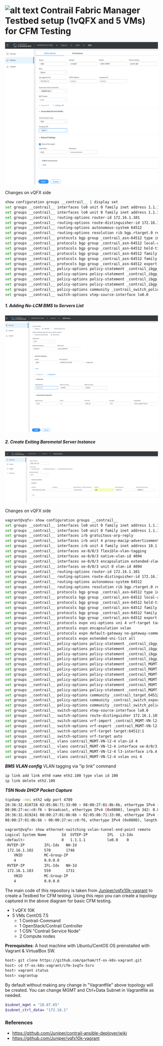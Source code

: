 # ![alt text](/images/cfm-top.png) Contrail Fabric Manager Testbed setup (1vQFX and 5 VMs) for CFM Testing


![Web Console](/cfm-1vqfx-5srv/docs/images/cfm_vqfx_basic-config.png)

Changes on vQFX side

```bash
show configuration groups __contrail__ | display set 
set groups __contrail__ interfaces lo0 unit 0 family inet address 1.1.1.1/32 primary
set groups __contrail__ interfaces lo0 unit 0 family inet address 1.1.1.1/32 preferred
set groups __contrail__ routing-options router-id 172.16.1.101
set groups __contrail__ routing-options route-distinguisher-id 172.16.1.101
set groups __contrail__ routing-options autonomous-system 64512
set groups __contrail__ routing-options resolution rib bgp.rtarget.0 resolution-ribs inet.0
set groups __contrail__ protocols bgp group _contrail_asn-64512 type internal
set groups __contrail__ protocols bgp group _contrail_asn-64512 local-address 172.16.1.101
set groups __contrail__ protocols bgp group _contrail_asn-64512 hold-time 0
set groups __contrail__ protocols bgp group _contrail_asn-64512 family evpn signaling
set groups __contrail__ protocols bgp group _contrail_asn-64512 family route-target
set groups __contrail__ protocols bgp group _contrail_asn-64512 export _contrail_ibgp_export_policy
set groups __contrail__ policy-options policy-statement _contrail_ibgp_export_policy term inet-vpn from family inet-vpn
set groups __contrail__ policy-options policy-statement _contrail_ibgp_export_policy term inet-vpn then next-hop self
set groups __contrail__ policy-options policy-statement _contrail_ibgp_export_policy term inet6-vpn from family inet6-vpn
set groups __contrail__ policy-options policy-statement _contrail_ibgp_export_policy term inet6-vpn then next-hop self
set groups __contrail__ policy-options community _contrail_switch_policy_ members target:64512:1
set groups __contrail__ switch-options vtep-source-interface lo0.0

 ```


##### 1. Adding No-LCM BMS to Servers List

![Web Console](/cfm-1vqfx-5srv/docs/images/cfm-no-lcm-bms-server-add.png)

##### 2. Create Exiting Baremetal Server Instance 

![Web Console](/cfm-1vqfx-5srv/docs/images/cfm-no-lcam-bms-instance-create.png)

Changes on vQFX side

```bash
vagrant@vqfx> show configuration groups __contrail__
set groups __contrail__ interfaces lo0 unit 0 family inet address 1.1.1.1/32 primary
set groups __contrail__ interfaces lo0 unit 0 family inet address 1.1.1.1/32 preferred
set groups __contrail__ interfaces irb gratuitous-arp-reply
set groups __contrail__ interfaces irb unit 4 proxy-macip-advertisement
set groups __contrail__ interfaces irb unit 4 family inet address 10.1.1.5/24 virtual-gateway-address 10.1.1.1
set groups __contrail__ interfaces xe-0/0/3 flexible-vlan-tagging
set groups __contrail__ interfaces xe-0/0/3 native-vlan-id 4094
set groups __contrail__ interfaces xe-0/0/3 encapsulation extended-vlan-bridge
set groups __contrail__ interfaces xe-0/0/3 unit 0 vlan-id 4094
set groups __contrail__ routing-options router-id 172.16.1.101
set groups __contrail__ routing-options route-distinguisher-id 172.16.1.101
set groups __contrail__ routing-options autonomous-system 64512
set groups __contrail__ routing-options resolution rib bgp.rtarget.0 resolution-ribs inet.0
set groups __contrail__ protocols bgp group _contrail_asn-64512 type internal
set groups __contrail__ protocols bgp group _contrail_asn-64512 local-address 172.16.1.101
set groups __contrail__ protocols bgp group _contrail_asn-64512 hold-time 0
set groups __contrail__ protocols bgp group _contrail_asn-64512 family evpn signaling
set groups __contrail__ protocols bgp group _contrail_asn-64512 family route-target
set groups __contrail__ protocols bgp group _contrail_asn-64512 export _contrail_ibgp_export_policy
set groups __contrail__ protocols evpn vni-options vni 4 vrf-target target:64512:8000002
set groups __contrail__ protocols evpn encapsulation vxlan
set groups __contrail__ protocols evpn default-gateway no-gateway-community
set groups __contrail__ protocols evpn extended-vni-list all
set groups __contrail__ policy-options policy-statement _contrail_ibgp_export_policy term inet-vpn from family inet-vpn
set groups __contrail__ policy-options policy-statement _contrail_ibgp_export_policy term inet-vpn then next-hop self
set groups __contrail__ policy-options policy-statement _contrail_ibgp_export_policy term inet6-vpn from family inet6-vpn
set groups __contrail__ policy-options policy-statement _contrail_ibgp_export_policy term inet6-vpn then next-hop self
set groups __contrail__ policy-options policy-statement _contrail_MGMT-VN-l2-4-export term t1 then community add _contrail_target_64512_8000002
set groups __contrail__ policy-options policy-statement _contrail_MGMT-VN-l2-4-export term t1 then accept
set groups __contrail__ policy-options policy-statement _contrail_MGMT-VN-l2-4-import term _contrail_switch_policy_ from community _contrail_switch_policy_
set groups __contrail__ policy-options policy-statement _contrail_MGMT-VN-l2-4-import term _contrail_switch_policy_ then accept
set groups __contrail__ policy-options policy-statement _contrail_MGMT-VN-l2-4-import term t1 from community _contrail_target_64512_8000002
set groups __contrail__ policy-options policy-statement _contrail_MGMT-VN-l2-4-import term t1 then accept
set groups __contrail__ policy-options community _contrail_target_64512_8000002 members target:64512:8000002
set groups __contrail__ policy-options community _contrail_switch_export_community_ members target:64512:8000002
set groups __contrail__ policy-options community _contrail_switch_policy_ members target:64512:1
set groups __contrail__ switch-options vtep-source-interface lo0.0
set groups __contrail__ switch-options route-distinguisher 172.16.1.101:1
set groups __contrail__ switch-options vrf-import _contrail_MGMT-VN-l2-4-import
set groups __contrail__ switch-options vrf-export _contrail_MGMT-VN-l2-4-export
set groups __contrail__ switch-options vrf-target target:64512:1
set groups __contrail__ switch-options vrf-target auto
set groups __contrail__ vlans contrail_MGMT-VN-l2-4 vlan-id 4
set groups __contrail__ vlans contrail_MGMT-VN-l2-4 interface xe-0/0/3.0
set groups __contrail__ vlans contrail_MGMT-VN-l2-4 l3-interface irb.4
set groups __contrail__ vlans contrail_MGMT-VN-l2-4 vxlan vni 4

 ```


***BMS VLAN config***
VLAN tagging via "ip link" command

```bash
ip link add link eth0 name eth2.100 type vlan id 100
ip link delete eth2.100
 ```


***TSN Node DHCP Packet Capture***

```bash
tcpdump -nei eth2 udp port 4789
20:36:32.818728 02:05:86:71:33:00 > 08:00:27:01:8b:6b, ethertype IPv4 (0x0800), length 392: 1.1.1.1.11519 > 172.16.1.103.4789: VXLAN, flags [I] (0x08), vni 4
08:00:27:ec:c0:f6 > Broadcast, ethertype IPv4 (0x0800), length 342: 0.0.0.0.bootpc > 255.255.255.255.bootps: BOOTP/DHCP, Request from 08:00:27:ec:c0:f6, length 300
20:36:32.819241 08:00:27:01:8b:6b > 02:05:86:71:33:00, ethertype IPv4 (0x0800), length 372: 172.16.1.103.63828 > 1.1.1.1.4789: VXLAN, flags [I] (0x08), vni 4
08:00:27:01:8b:6b > 08:00:27:ec:c0:f6, ethertype IPv4 (0x0800), length 322: 10.1.1.2.bootps > 10.1.1.5.bootpc: BOOTP/DHCP, Reply, length 280
 ```


```bash
vagrant@vqfx> show ethernet-switching vxlan-tunnel-end-point remote
Logical System Name       Id  SVTEP-IP         IFL   L3-Idx
<default>                 0   1.1.1.1          lo0.0    0
 RVTEP-IP         IFL-Idx   NH-Id
 172.16.1.102     570       1746
    VNID          MC-Group-IP
    4             0.0.0.0
 RVTEP-IP         IFL-Idx   NH-Id
 172.16.1.103     559       1731
    VNID          MC-Group-IP
    4             0.0.0.0
 ```


The main code of this repository is taken from [Juniper/vqfx10k-vagrant](https://github.com/Juniper/vqfx10k-vagrant) to create a Testbed for CFM testing. Using this repo you can create a topology captured in the above diagram for basic CFM testing.

* 1 vQFX 10K
* 5 VMs CentOS 7.5 
  * 1 Contrail-Command
  * 1 OpenStack/Contrail Controller
  * 1 CSN "Contrail Service Node"
  * 2 Compute nodes
 
**Prerequisites**: A host machine with Ubuntu/CentOS OS preinstalled with Vagrant & VirtualBox SW.


```bash
host> git clone https://github.com/qarham/tf-os-k8s-vagrant.git
host> cd tf-os-k8s-vagrant/cfm-1vqfx-5srv
host> vagrant status
host> vagrantup
```

By default without making any change in "Vagrantfile" above topology will be created. You can change MGMT and Ctrl+Data Subnet in Vagrantfile as needed.

```bash
$subnet_mgmt = "10.87.65"
$subnet_ctrl_data= "172.16.1"
```

### References

* <https://github.com/Juniper/contrail-ansible-deployer/wiki>
* <https://github.com/Juniper/vqfx10k-vagrant>
